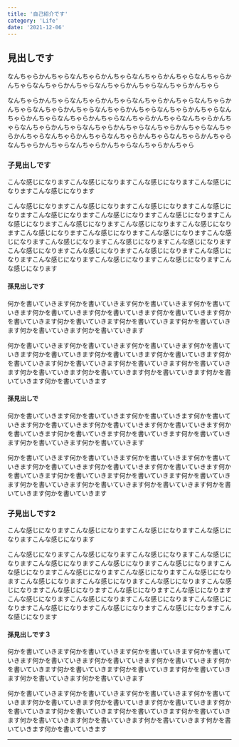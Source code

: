 ```yaml
---
title: '自己紹介です'
category: 'Life'
date: '2021-12-06'
---
```


## 見出しです

なんちゃらかんちゃらなんちゃらかんちゃらなんちゃらかんちゃらなんちゃらかんちゃらなんちゃらかんちゃらなんちゃらかんちゃらなんちゃらかんちゃら

なんちゃらかんちゃらなんちゃらかんちゃらなんちゃらかんちゃらなんちゃらかんちゃらなんちゃらかんちゃらなんちゃらかんちゃらなんちゃらかんちゃらなんちゃらかんちゃらなんちゃらかんちゃらなんちゃらかんちゃらなんちゃらかんちゃらなんちゃらかんちゃらなんちゃらかんちゃらなんちゃらかんちゃらなんちゃらかんちゃらなんちゃらかんちゃらなんちゃらかんちゃらなんちゃらかんちゃらなんちゃらかんちゃらなんちゃらかんちゃらなんちゃらかんちゃら

### 子見出しです

こんな感じになりますこんな感じになりますこんな感じになりますこんな感じになりますこんな感じになります

こんな感じになりますこんな感じになりますこんな感じになりますこんな感じになりますこんな感じになりますこんな感じになりますこんな感じになりますこんな感じになりますこんな感じになりますこんな感じになりますこんな感じになりますこんな感じになりますこんな感じになりますこんな感じになりますこんな感じになりますこんな感じになりますこんな感じになりますこんな感じになりますこんな感じになりますこんな感じになりますこんな感じになりますこんな感じになりますこんな感じになりますこんな感じになりますこんな感じになりますこんな感じになります

#### 孫見出しです

何かを書いていきます何かを書いていきます何かを書いていきます何かを書いていきます何かを書いていきます何かを書いていきます何かを書いていきます何かを書いていきます何かを書いていきます何かを書いていきます何かを書いていきます何かを書いていきます何かを書いていきます

何かを書いていきます何かを書いていきます何かを書いていきます何かを書いていきます何かを書いていきます何かを書いていきます何かを書いていきます何かを書いていきます何かを書いていきます何かを書いていきます何かを書いていきます何かを書いていきます何かを書いていきます何かを書いていきます何かを書いていきます何かを書いていきます

#### 孫見出しで

何かを書いていきます何かを書いていきます何かを書いていきます何かを書いていきます何かを書いていきます何かを書いていきます何かを書いていきます何かを書いていきます何かを書いていきます何かを書いていきます何かを書いていきます何かを書いていきます何かを書いていきます

何かを書いていきます何かを書いていきます何かを書いていきます何かを書いていきます何かを書いていきます何かを書いていきます何かを書いていきます何かを書いていきます何かを書いていきます何かを書いていきます何かを書いていきます何かを書いていきます何かを書いていきます何かを書いていきます何かを書いていきます何かを書いていきます

### 子見出しです2

こんな感じになりますこんな感じになりますこんな感じになりますこんな感じになりますこんな感じになります

こんな感じになりますこんな感じになりますこんな感じになりますこんな感じになりますこんな感じになりますこんな感じになりますこんな感じになりますこんな感じになりますこんな感じになりますこんな感じになりますこんな感じになりますこんな感じになりますこんな感じになりますこんな感じになりますこんな感じになりますこんな感じになりますこんな感じになりますこんな感じになりますこんな感じになりますこんな感じになりますこんな感じになりますこんな感じになりますこんな感じになりますこんな感じになりますこんな感じになりますこんな感じになります

#### 孫見出しです３

何かを書いていきます何かを書いていきます何かを書いていきます何かを書いていきます何かを書いていきます何かを書いていきます何かを書いていきます何かを書いていきます何かを書いていきます何かを書いていきます何かを書いていきます何かを書いていきます何かを書いていきます

何かを書いていきます何かを書いていきます何かを書いていきます何かを書いていきます何かを書いていきます何かを書いていきます何かを書いていきます何かを書いていきます何かを書いていきます何かを書いていきます何かを書いていきます何かを書いていきます何かを書いていきます何かを書いていきます何かを書いていきます何かを書いていきます

---
